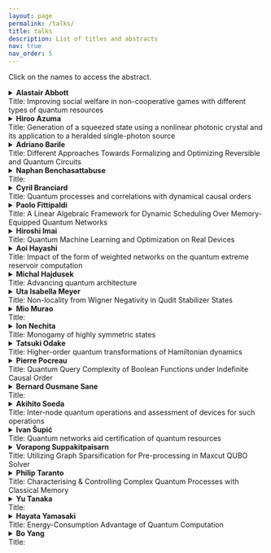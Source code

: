 ```yaml
---
layout: page
permalink: /talks/
title: talks
description: List of titles and abstracts
nav: true
nav_order: 5
---
```


Click on the names to access the abstract.


<details>
<summary><b> Alastair Abbott</b>  <br>Title: Improving social welfare in non-cooperative games with different types of quantum resources</summary>
<br>
Abstract: We investigate what quantum advantages can be obtained in multipartite non-cooperative games by studying how different types of quantum resources can lead to new Nash equilibria and improve social welfare -- a measure of the quality of an equilibrium. Two different quantum settings are analysed: a first, in which players are given direct access to an entangled quantum state, and a second, which we introduce here, in which they are only given classical advice obtained from quantum devices. For a given game G, these two settings give rise to different equilibria characterised by the sets of equilibrium correlations Qcorr(G) and Q(G), respectively. We show that Q(G)⊆Qcorr(G), and by exploiting the self-testing property of some correlations, that the inclusion is strict for some games G. We make use of SDP optimisation techniques to study how these quantum resources can improve social welfare, obtaining upper and lower bounds on the social welfare reachable in each setting. We investigate, for several games, how the social welfare depends on the bias of the game and improve upon a separation that was previously obtained using pseudo-telepathic solutions.<br><br>
arXiv link: <a href="https://arxiv.org/abs/2211.01687">https://arxiv.org/abs/2211.01687</a> 
</details>


<details>
<summary><b> Hiroo Azuma</b>  <br>Title: Generation of a squeezed state using a nonlinear photonic crystal and its application to a heralded single-photon source
 </summary>
<br>
Abstract: We investigate how to generate squeezed light using a nonlinear photonic crystal. Because the photonic crystal reduces the group velocity of the incident light, if it is composed of a material with a second-order nonlinear optical susceptibility \chi^{(2)}, the interaction between the nonlinear material and the light passing through it strengthens and the quantum state of the emitted light is largely squeezed. Thus, we can generate squeezed light with a resonating cavity where the nonlinear photonic crystal is placed. Transforming this squeezed state into entangled light beams with a beam splitter, we discuss the implementation of a heralded single-photon source. 
<br><br>
arXiv link: <a href="https://arxiv.org/abs/2304.11373">https://arxiv.org/abs/2304.11373</a>
</details>


<details>
<summary><b> Adriano Barile</b>  <br>Title: Different Approaches Towards Formalizing and Optimizing Reversible and Quantum Circuits </summary>
<br>
Abstract: The talk will be focused on different approaches of scientific inquiry on some of the issues posed by the theory of the synthesis of Reversible Boolean and Quantum Circuits. The first approach is mostly mathematical, and it concerns what it means to formalize a circuit as a 2-dimensional grammar using the (arguably) cumbersome but (arguably) elegant language of category theory, with the goal of defining a "shortest normal form" for reversible/quantum circuits given a set of rewriting rules. The second approach shows what could happen if we get rid of the logical inner workings of a circuit and want to compress a quantum circuit by approximating it as an operator in a metric space - in particular, the advantages and the shortcomings of methods such as Approximate Quantum Compiling will be presented.
The third and last section will be devoted to introducing some questions that I aim to answer in the period at NII: namely, the classification of ancillae in view of reaching optimal space consumption in Reversible and Quantum circuits, and the search for explicit reversibilization methods.
</details>


<details>
<summary><b> Naphan Benchasattabuse</b>  <br>Title: </summary>
<br>
Abstract:
</details>


<details>
<summary><b> Cyril Branciard</b>  <br>Title: Quantum processes and correlations with dynamical causal orders </summary>
<br>
Abstract: There has been a lot of interest recently in the study of quantum processes that do not just follow a fixed causal structure. E.g. processes with indefinite causal orders, as in the paradigmatic example of the "quantum switch" -- a process in which the order of 2 (or more) operations is coherently controlled by the state of a quantum system, which can be put in a quantum superposition.
Another situation where the causal structure is not fixed a priori is when there is "dynamical causal order": the causal order is established on the fly, as the process evolves. In this talk I propose to explore the kind of situations with dynamical causal order that one may encounter. In particular, in which sense can the causal order be both indefinite and dynamical at the same time?
</details>

<details>
<summary><b> Paolo Fittipaldi</b>  <br>Title: A Linear Algebraic Framework for Dynamic Scheduling Over Memory-Equipped Quantum Networks </summary>
<br>
Abstract: Quantum Internetworking is a recent field that promises numerous interesting applications, many of which require the distribution of entanglement between arbitrary pairs of users. In this context, a scheduling policy (i.e. a set of rules that, given some amount of information about the network’s state, provides the correct set of entanglement swapping operations to perform in order to satisfy user requests) is of paramount importance to simultaneously serve multiple pairs of users over complex network topologies.
In this talk, the problem of scheduling in an arbitrary quantum network is presented in its general topology, multicommodity, loss-aware formulation. We introduce a novel linear algebraic framework that leverages quantum memory and demonstrate how it can be employed to derive a natural class of quadratic scheduling policies for quantum networks. We then illustrate how the framework aids in describing and benchmarking several scheduling policies, with different degrees of localization and information availability. Network performance results such as the average and total user demand are discussed to evaluate the capacity regions of the proposed policies, and to provide example of application of our tools to arbitrary scheduling policies over general quantum networks with topologies of various complexity.
<br><br>
arXiv link: <a href="https://arxiv.org/abs/2307.06009">https://arxiv.org/abs/2307.06009</a> 
</details>


<details>
<summary><b> Hiroshi Imai</b>  <br>Title: Quantum Machine Learning and Optimization on Real Devices </summary>
<br>
Abstract: 
</details>

<details>
<summary><b> Aoi Hayashi</b>  <br>Title: Impact of the form of weighted networks on the quantum extreme reservoir computation </summary>
<br>
Abstract: The recent development of quantum devices raises expectations for utilizing them for practical applications while still noisy. Driven by such expectation, quantum machine learning, considered robust to noise, is gathering much attention, and various models have been proposed.
  Among such models, the quantum extreme reservoir computation (QERC) [A. Sakurai, et al., Phys. Rev. Applied 17, 064044 (2022)] has already shown the capability to achieve a high accuracy rate for classification tasks with the smallest number of qubits among previous works. This model utilizes fixed Hamiltonian dynamics with a trainable classical neural network to solve tasks. As the performance of the model is dependent on the properties of the Hamiltonian dynamics, there is still room to choose and design the dynamics; however, the relation between the properties of the quantum dynamics and the model performance remains unrevealed.
  In this talk (based on [A. Hayashi, et al., Phys. Rev. A 108, 042609 (2023)]), we focus on the relationship between the properties of quantum dynamics and QERC performance to understand how to design quantum dynamics for this quantum machine learning model [2]. To do so, we first introduce a method to characterize unitary matrices as networks. We then apply it to several unitary matrices, including random ones, and observe how their difference is exhibited by the method. Next, we benchmark the QERC performance with those unitary matrices.
  We will then find the relation between the weight distribution of the networks associated with unitary matrices and the performance, especially generalization performance for image classification tasks. Lastly, we will show an example of Hamiltonian dynamics that can achieve a nearly optimal testing accuracy rate and the best generalization performance among our benchmarks.  
 <br><br>
arXiv link: <a href="https://arxiv.org/abs/2211.07841">https://arxiv.org/abs/2211.07841</a>
</details>



<details>
<summary><b> Michal Hajdusek</b>  <br>Title: Advancing quantum architecture</summary>
<br>
Abstract: In this short talk, I will give a brief overview of recent results and
ongoing projects at the Advancing Quantum Architecture Group (AQUA) at
Keio University. Topics covered include simulation of quantum networks
and internetworks using our Quantum Internet Simulation Package (QuISP),
quantum internet architecture, noise estimation in quantum networks
beyond tomography, and compilation of fault-tolerant graph states. I
will also highlight AQUA's efforts in quantum education, including our
recent undergraduate textbook Quantum Communications.
</details>


<details>
<summary><b> Uta Isabella Meyer</b>  <br>Title: Non-locality from Wigner Negativity in Qudit Stabilizer States </summary>
<br>
Abstract: Contextuality and non-locality serve as crucial tools for
distinguishing quantum from classical systems and have been extensively
studied for qubits.
While some attention has been given to extending these concepts to
higher-dimensional systems, studying them in this context appears to be
more challenging than their two-level counterparts.
In particular, violating Bell inequalities based on Clifford operations
with stabilizer states in qudit systems is futile as they are
efficiently simulatable.
Beyond Clifford operations, Bell inequalities have been proposed whose
classical bound or the extent of quantum violation have been difficult
to quantify.
Furthermore, they resort to operations intrinsic to higher or lower
dimensional systems than those of interest.
We propose a family of Bell inequalities based on a generalization of
the qubit $\pi/8$ gate and the Wigner negativity of
stabilizer states under their adjoint action.
These operators are fully characterized within the finite field of their
prime dimension.
The classical bound is simple to compute and a specified stabilizer
state maximally violates the inequality among all qudit states.
We exemplify these Bell inequalities on qudit graph states and formalize
a mapping that implements local complementation of the underlying
weighted graphs.
Lastly, we present a simple family of Bell inequalities violated by the
singlet state relying on operations innate to higher dimensional systems
than the examined one.
</details>


<details>
<summary> <b>Mio Murao</b> <br> Title:  </summary>
<br>
</details>


<details>
<summary> <b>Ion Nechita</b> <br> Title: Monogamy of highly symmetric states </summary>
<br>
Abstract: We study the question of how highly entangled two particles can be when also entangled in a similar way with other particles on the complete graph Kn for the case of Werner, isotropic and Brauer states. We formalize our question as a semidefinite program and then solve this optimization problem analytically, using tools from representation theory. In particular, we determine the exact maximum values p of the projection to the maximally entangled state and antisymmetric Werner state possible, solving long-standing open problems. This is joint work with Rene Allerstorfer, Matthias Christandl, Dmitry Grinko, Maris Ozols, Denis Rochette, and Philip Verduyn Lunel.<br><br>
arXiv link: <a href="https://arxiv.org/abs/2309.16655">https://arxiv.org/abs/2309.16655</a>
</details>

<details>
<summary><b> Tatsuki Odake</b>  <br>Title: Higher-order quantum transformations of Hamiltonian dynamics </summary>
<br>
Abstract: 
We present a quantum algorithm to achieve higher-order transformations of Hamiltonian dynamics. Namely, the algorithm takes as input a finite number of queries to a black-box seed Hamiltonian dynamics to simulate a desired Hamiltonian. Our algorithm efficiently simulates linear transformations of any seed Hamiltonian with a bounded energy range consisting of a polynomial number of terms in system size, making use of only controlled-Pauli gates and time-correlated randomness. This algorithm is an instance of quantum functional programming, where the desired function is specified as a concatenation of higher-order quantum transformations. By way of example, we demonstrate the simulation of negative time-evolution and perform a Hamiltonian learning task.<br><br>
arXiv link: <a href="https://arxiv.org/abs/2303.09788">https://arxiv.org/abs/2303.09788</a>
</details>

<details>
<summary><b> Pierre Pocreau</b>  <br>Title: Quantum Query Complexity of Boolean Functions under Indefinite Causal Order </summary>
<br>
Abstract: The standard model of quantum circuits assumes operations are applied in a fixed sequential
“causal” order. In recent years, the possibility of relaxing this constraint to obtain causally in-
definite computations has received significant attention. The quantum switch, for example, uses
a quantum system to coherently control the order of operations. Several ad hoc computational
and information-theoretical advantages have been demonstrated, raising questions as to whether
advantages can be obtained in a more unified complexity theoretic framework. In this paper, we
approach this problem by studying the query complexity of Boolean functions under general higher
order quantum computations. To this end, we generalise the framework of query complexity from
quantum circuits to quantum supermaps to compare different models on an equal footing. We show
that the recently introduced class of quantum circuits with quantum control of causal order cannot
lead to any reduction in query complexity, and that any potential advantage arising from causally
indefinite supermaps can be bounded by the polynomial method, as is the case with quantum cir-
cuits. Nevertheless, we find some functions for which the minimum error with which they can be
computed using two queries is strictly lower when exploiting causally indefinite supermaps.
<br><br>
arXiv link: <a href="https://arxiv.org/abs/2307.10285">https://arxiv.org/abs/2307.10285</a>
</details>

<details>
<summary> <b>Bernard Ousmane Sane</b> <br> Title:  </summary>
<br>
Abstract:
</details>

<details>
<summary> <b>Akihito Soeda</b> <br> Title: Inter-node quantum operations and assessment of devices for such operations </summary>
<br>
Abstract: Global operations between network nodes are crucial to achieve any benefit of quantum computation. We have to design the individual network components appropriately so that they function as a single large quantum system when connected together. How to assess a single device for its expected quantumness when used to form a large network? And how to do so with as little experimental resources as possible? We explore the case of remote CNOT gate utilizing one Bell state and discuss how we can reduce the assessment complexity with respect to full quantum process tomography.
</details>

<details>
<summary> <b>Ivan Šupić</b> <br> Title: Quantum networks aid certification of quantum resources </summary>
<br>
Abstract: In this talk I will explain how quantum network architecture together with self-testing techniques can aid certification of various quantum resources. In particular, I will discuss device-independent protocols for universal entanglement certification, a self-testing result that can be applied to all pure entangled quantum states, and network-device-independent certification of causal nonseparability.
</details>

<details>
<summary> <b>Vorapong Suppakitpaisarn</b> <br> Title: Utilizing Graph Sparsification for Pre-processing in Maxcut QUBO Solver </summary>
<br>
Abstract: We suggest employing graph sparsification as a pre-processing step for maxcut programs using the QUBO solver. Quantum(-inspired) algorithms are recognized for their potential efficiency in handling quadratic unconstrained binary optimization (QUBO). Given that maxcut is an NP-hard problem and can be readily expressed using QUBO, it stands out as an exemplary case to demonstrate the effectiveness of quantum(-inspired) QUBO approaches. Here, the non-zero count in the QUBO matrix corresponds to the graph's edge count. Given that many quantum(-inspired) solvers operate through cloud services, transmitting data for dense graphs can be costly. By introducing the graph sparsification method, we aim to mitigate these communication costs. Experimental results on classical, quantum-inspired, and quantum solvers indicate that this approach substantially reduces communication overheads and yields an objective value close to the optimal solution.
</details>

<details>
<summary> <b> Philip Taranto</b>  <br> Title: Characterising & Controlling Complex Quantum Processes with Classical Memory </summary>
<br>
Abstract: Memory is the fundamental form of temporal complexity: when present but uncontrollable, it manifests as non-Markovian noise; conversely, if controllable, memory can be a powerful resource for information processing. Most prominently, memory can be controlled to reliably prepare states, simulate non-Markovian phenomena, enhance information processing, and control circuit architectures; such primitives are routinely used in classical computers to improve performance. Memory effects arise from/are transmitted via interactions between a system and its environment; as such, they appear ubiquitously across natural and engineered processes and can be either classical or quantum. While quantum correlations in time constitute a promising resource for future technologies, control over quantum memory might be out of reach (beyond laboratory settings) in the near future since it requires delicate experimental setups. From a practical standpoint, manipulating quantum processes with classical memory seems more manageable and promises more near-term applicability: they are more powerful than their memoryless counterparts, yet at the same time can be controlled over significant timeframes without being spoiled by decoherence. However, despite practical and foundational value, the distinction between quantum and classical memory remains unexplored, and consequently so too does the usefulness of classical memory in quantum processes.<br> <br> 

We first analyse various physically motivated candidates regarding a suitable definition for classical memory that lead to remarkably distinct phenomena. In the simplest scenario—the two-time setting—quantum processes with classical memory coincide with convex mixtures of memoryless processes and are thus straightforward to analyse. However, as we demonstrate, this is no longer true in the multi-time setting: here, (classical) memory effects display a more intricate structure. Subsequently, we systematically characterise the hierarchy of multi-time memory effects in quantum mechanics, many levels of which collapse in the two-time setting, making our results genuinely multi-time phenomena. Our analysis highlights that the multi-time scenario permits fundamentally different temporal correlations, even when only classical memory is considered. Since noise in quantum devices—and thus the observed memory effects—will predominantly be classical in the near future, our results provide a framework upon which reliable quantum devices can be built. The concepts explored, and results presented here should have immediate impact on various fields of quantum science, including quantum information theory, optimal control, open quantum systems, and quantum foundations, to name but a few. <br><br>
arXiv link: <a href="https://arxiv.org/abs/2307.11905">https://arxiv.org/abs/2307.11905</a>
</details>

<details>
<summary> <b> Yu Tanaka</b>  <br> Title:  </summary>
<br>
Abstract:</a>
</details>


<details>
<summary> <b> Hayata Yamasaki</b>  <br> Title: Energy-Consumption Advantage of Quantum Computation </summary>
<br>
Abstract: Energy consumption in solving computational problems has been gaining growing attention as a part of the performance measures of computers. Quantum computation is known to offer advantages over classical computation in terms of various computational resources; however, its advantage in energy consumption has been challenging to analyze due to the lack of a theoretical foundation to relate the physical notion of energy and the computer-scientific notion of complexity for quantum computation with finite computational resources. To bridge this gap, we introduce a general framework for studying the energy consumption of quantum and classical computation based on a computational model that has been conventionally used for studying query complexity in computational complexity theory. With this framework, we derive an upper bound for the achievable energy consumption of quantum computation. We also develop techniques for proving a nonzero lower bound of energy consumption of classical computation based on the energy-conservation law and Landauer's principle. With these general bounds, we rigorously prove that quantum computation achieves an exponential energy-consumption advantage over classical computation for solving a specific computational problem, Simon's problem. Furthermore, we clarify how to demonstrate this energy-consumption advantage of quantum computation in an experimental setting. These results provide a fundamental framework and techniques to explore the physical meaning of quantum advantage in the query-complexity setting based on energy consumption, opening an alternative way to study the advantages of quantum computation.
<br><br>
arXiv link: <a href="https://arxiv.org/abs/2305.11212">https://arxiv.org/abs/2305.11212</a>
</details>

<details>
<summary> <b> Bo Yang</b>  <br> Title: </summary>
<br>
Abstract: 
</details>

